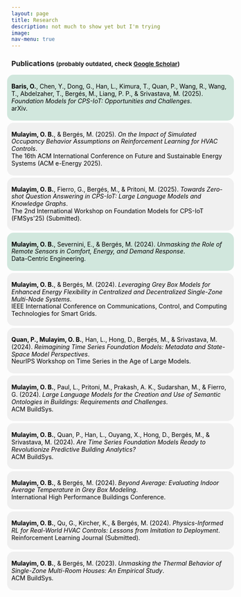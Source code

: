 ```yaml
---
layout: page
title: Research
description: not much to show yet but I'm trying
image: 
nav-menu: true
---
```


<!-- Publications Section -->
<div class="12u 12u$(medium)">
    <h3>Publications <small>(probably outdated, check <a href="https://scholar.google.com/citations?user=j2aWmlQAAAAJ&hl=en&oi=ao" target="_blank">Google Scholar</a>)</small></h3>
    <div class="bubble-container">
        <!-- 2025 Publications -->
        <a href="http://arxiv.org/abs/2501.16368" class="bubble journal" target="_blank">
            <p><strong class="first-author">Baris, O.</strong>, Chen, Y., Dong, G., Han, L., Kimura, T., Quan, P., Wang, R., Wang, T., Abdelzaher, T., Bergés, M., Liang, P. P., & Srivastava, M. (2025). <em>Foundation Models for CPS-IoT: Opportunities and Challenges</em>.<br /> arXiv.</p>
        </a>
        <a class="bubble conference" target="_blank">
            <p><strong class="first-author">Mulayim, O. B.</strong>, & Bergés, M. (2025). <em>On the Impact of Simulated Occupancy Behavior Assumptions on Reinforcement Learning for HVAC Controls</em>.<br /> The 16th ACM International Conference on Future and Sustainable Energy Systems (ACM e-Energy 2025).</p>
        </a>
        <a class="bubble conference" target="_blank">
            <p><strong class="first-author">Mulayim, O. B.</strong>, Fierro, G., Bergés, M., & Pritoni, M. (2025). <em>Towards Zero-shot Question Answering in CPS-IoT: Large Language Models and Knowledge Graphs</em>.<br /> The 2nd International Workshop on Foundation Models for CPS-IoT (FMSys'25) (Submitted).</p>
        </a>
        <!-- 2024 Publications -->
        <a href="https://www.cambridge.org/core/journals/data-centric-engineering/article/unmasking-the-role-of-remote-sensors-in-comfort-energy-and-demand-response/E16D3E3AE43075A636FABDAC25E6DFBF" class="bubble journal" target="_blank">
            <p><strong class="first-author">Mulayim, O. B.</strong>, Severnini, E., & Bergés, M. (2024). <em>Unmasking the Role of Remote Sensors in Comfort, Energy, and Demand Response</em>.<br /> Data-Centric Engineering.</p>
        </a>
        <a href="https://ieeexplore.ieee.org/abstract/document/10738056/" class="bubble conference" target="_blank">
            <p><strong class="first-author">Mulayim, O. B.</strong>, & Bergés, M. (2024). <em>Leveraging Grey Box Models for Enhanced Energy Flexibility in Centralized and Decentralized Single-Zone Multi-Node Systems</em>.<br /> IEEE International Conference on Communications, Control, and Computing Technologies for Smart Grids.</p>
        </a>
        <a href="https://openreview.net/forum?id=bmE39sqscK" class="bubble conference" target="_blank">
            <p><strong class="first-author">Quan, P., Mulayim, O. B.</strong>, Han, L., Hong, D., Bergés, M., & Srivastava, M. (2024). <em>Reimagining Time Series Foundation Models: Metadata and State-Space Model Perspectives</em>.<br /> NeurIPS Workshop on Time Series in the Age of Large Models.</p>
        </a>
        <a href="https://dl.acm.org/doi/10.1145/3671127.3698792" class="bubble conference" target="_blank">
            <p><strong class="first-author">Mulayim, O. B.</strong>, Paul, L., Pritoni, M., Prakash, A. K., Sudarshan, M., & Fierro, G. (2024). <em>Large Language Models for the Creation and Use of Semantic Ontologies in Buildings: Requirements and Challenges</em>.<br /> ACM BuildSys.</p>
        </a>
        <a href="https://dl.acm.org/doi/10.1145/3671127.3698177" class="bubble conference" target="_blank">
            <p><strong class="first-author">Mulayim, O. B.</strong>, Quan, P., Han, L., Ouyang, X., Hong, D., Bergés, M., & Srivastava, M. (2024). <em>Are Time Series Foundation Models Ready to Revolutionize Predictive Building Analytics?</em><br /> ACM BuildSys.</p>
        </a>
        <a href="https://docs.lib.purdue.edu/cgi/viewcontent.cgi?article=1436&context=ihpbc" class="bubble conference" target="_blank">
            <p><strong class="first-author">Mulayim, O. B.</strong>, & Bergés, M. (2024). <em>Beyond Average: Evaluating Indoor Average Temperature in Grey Box Modeling</em>.<br /> International High Performance Buildings Conference.</p>
        </a>
        <a class="bubble conference" target="_blank">
            <p><strong class="first-author">Mulayim, O. B.</strong>, Qu, G., Kircher, K., & Bergés, M. (2024). <em>Physics-Informed RL for Real-World HVAC Controls: Lessons from Imitation to Deployment</em>.<br /> Reinforcement Learning Journal (Submitted).</p>
        </a>
        <!-- 2023 Publications -->
        <a href="https://dl.acm.org/doi/10.1145/3600100.3623724" class="bubble conference" target="_blank">
            <p><strong class="first-author">Mulayim, O. B.</strong>, & Bergés, M. (2023). <em>Unmasking the Thermal Behavior of Single-Zone Multi-Room Houses: An Empirical Study</em>.<br /> ACM BuildSys.</p>
        </a>
    </div>
</div>


<style>
.bubble-container {
    display: flex;
    flex-direction: column;
    gap: 5px; /* Adjust the gap to reduce vertical distance between bubbles */
    align-items: center; /* Center align bubbles horizontally */
}

.bubble {
    display: block;
    padding: 5px 10px; /* Reduce padding to make bubbles shorter */
    border-radius: 15px;
    text-decoration: none;
    color: #000;
    width: 100%; /* Reset width to default */
    background-color: #f0f0f0;
    line-height: 1.2; /* Adjust line height for compactness */
}

.bubble:hover {
    background-color: #e0e0e0;
}

.journal {
    background-color: #d1e7dd;
}

.conference {
    background-color: #f0f0f0;
}

.first-author {
    color: #000; /* Ensure the bolded first author text is black */
}
</style>


